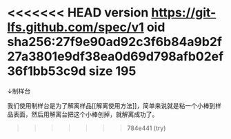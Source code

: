 <<<<<<< HEAD
version https://git-lfs.github.com/spec/v1
oid sha256:27f9e90ad92c3f6b84a9b2f27a3801e9df38ea0d69d798afb02ef36f1bb53c9d
size 195
=======
↓制样台

我们使用制样台是为了解离样品[[解离使用方法]]，简单来说就是粘一个小棒到样品表面，然后用解离台把这个小棒创掉，就解离成功了。
>>>>>>> 784e441 (try)
